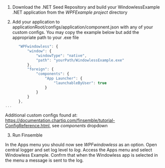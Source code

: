  1. Download the .NET Seed Repository and build your WindowlessExample .NET application from 
 the *WPFExample project* directory
 
  2. Add your application to applicationRoot/configs/application/component.json
 with any of your custom configs. You may copy the example below but
 add the appropriate path to your .exe file
 
  
  ```javascript
		"WPFwindowless": {
			"window": {
				"windowType": "native",
				"path": "yourPath/WindowlessExample.exe"
			},
			"foreign": {
				"components": {
					"App Launcher": {
						"launchableByUser": true
					}
				}
			}
		},
 ...
 ```
 
  Additional custom configs found at:
 https://documentation.chartiq.com/finsemble/tutorial-ConfigReference.html, 
 see *components* dropdown
 
  3. Run Finsemble
 
  In the Apps menu you should now see *WPFwindowless* as an option. Open 
  central logger and set log level to *log*. Access the Apps menu and select Windowless
  Example. Confrm that when the Windowless app is selected in the menu a message is sent to the log. 
